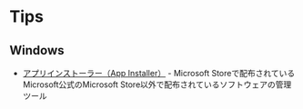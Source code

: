 # Tips

## Windows

- [アプリインストーラー（App Installer）](windows/app-installer.md) - Microsoft Storeで配布されているMicrosoft公式のMicrosoft Store以外で配布されているソフトウェアの管理ツール
